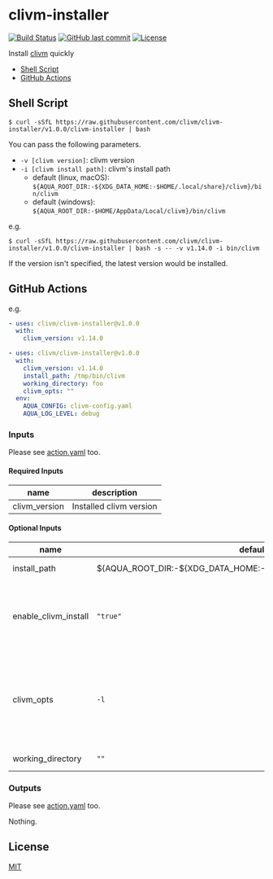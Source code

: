 # clivm-installer

[![Build Status](https://github.com/clivm/clivm-installer/workflows/test/badge.svg)](https://github.com/clivm/clivm-installer/actions)
[![GitHub last commit](https://img.shields.io/github/last-commit/clivm/clivm-installer.svg)](https://github.com/clivm/clivm-installer)
[![License](http://img.shields.io/badge/license-mit-blue.svg?style=flat-square)](https://raw.githubusercontent.com/clivm/clivm-installer/main/LICENSE)

Install [clivm](https://github.com/clivm/clivm) quickly

* [Shell Script](#shell-script)
* [GitHub Actions](#github-actions)

## Shell Script

```console
$ curl -sSfL https://raw.githubusercontent.com/clivm/clivm-installer/v1.0.0/clivm-installer | bash
```

You can pass the following parameters.

* `-v [clivm version]`: clivm version
* `-i [clivm install path]`: clivm's install path
  * default (linux, macOS): `${AQUA_ROOT_DIR:-${XDG_DATA_HOME:-$HOME/.local/share}/clivm}/bin/clivm`
  * default (windows): `${AQUA_ROOT_DIR:-$HOME/AppData/Local/clivm}/bin/clivm`

e.g.

```console
$ curl -sSfL https://raw.githubusercontent.com/clivm/clivm-installer/v1.0.0/clivm-installer | bash -s -- -v v1.14.0 -i bin/clivm
```

If the version isn't specified, the latest version would be installed.

## GitHub Actions

e.g.

```yaml
- uses: clivm/clivm-installer@v1.0.0
  with:
    clivm_version: v1.14.0
```

```yaml
- uses: clivm/clivm-installer@v1.0.0
  with:
    clivm_version: v1.14.0
    install_path: /tmp/bin/clivm
    working_directory: foo
    clivm_opts: ""
  env:
    AQUA_CONFIG: clivm-config.yaml
    AQUA_LOG_LEVEL: debug
```

### Inputs

Please see [action.yaml](action.yaml) too.

#### Required Inputs

name | description
--- | --- 
clivm_version | Installed clivm version

#### Optional Inputs

name | default | description
--- | --- | ---
install_path | ${AQUA_ROOT_DIR:-${XDG_DATA_HOME:-$HOME/.local/share}/clivm}/bin/clivm | clivm's install path
enable_clivm_install | `"true"` | if this is `"false"`, executing `clivm i` and updating `GITHUB_PATH` are skipped
clivm_opts | `-l` | `clivm i`'s option. If you want to specify global options, please use environment variables
working_directory | `""` | working directory

### Outputs

Please see [action.yaml](action.yaml) too.

Nothing.

## License

[MIT](LICENSE)
